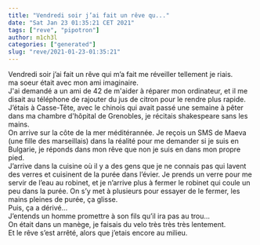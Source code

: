 ```yaml
---
title: "Vendredi soir j’ai fait un rêve qu..."
date: "Sat Jan 23 01:35:21 CET 2021"
tags: ["reve", "pipotron"]
author: m1ch3l
categories: ["generated"]
slug: "reve/2021-01-23-01:35:21"
---
```


Vendredi soir j’ai fait un rêve qui m’a fait me réveiller tellement je riais.<br>
ma soeur était avec mon ami imaginaire.<br>
J'ai demandé a un ami de 42 de m'aider à réparer mon ordinateur, et il me disait au téléphone de rajouter du jus de citron pour le rendre plus rapide.<br>
J’étais à Casse-Tête, avec le chinois qui avait passé une semaine à pêter dans ma chambre d'hôpital de Grenobles, je récitais shakespeare sans les mains.<br>
On arrive sur la côte de la mer méditérannée. Je reçois un SMS de Maeva (une fille des marseillais) dans la réalité pour me demander si je suis en Bulgarie, je réponds dans mon rêve que non je suis en dans mon propre pied.<br>
J’arrive dans la cuisine où il y a des gens que je ne connais pas qui lavent des verres et cuisinent de la purée dans l’évier. Je prends un verre pour me servir de l’eau au robinet, et je n’arrive plus à fermer le robinet qui coule un peu dans la purée. On s’y met à plusieurs pour essayer de le fermer, les mains pleines de purée, ça glisse.<br>
Puis, ça a dérivé...<br>
J’entends un homme promettre à son fils qu’il ira pas au trou...<br>
On était dans un manège, je faisais du velo très très très lentement.<br>
Et le rêve s’est arrêté, alors que j’etais encore au milieu.<br>
